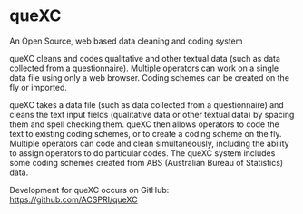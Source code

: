 # queXC

An Open Source, web based data cleaning and coding system

queXC cleans and codes qualitative and other textual data (such as data collected from a questionnaire). Multiple operators can work on a single data file using only a web browser. Coding schemes can be created on the fly or imported.

queXC takes a data file (such as data collected from a questionnaire) and cleans the text input fields (qualitative data or other textual data) by spacing them and spell checking them. queXC then allows operators to code the text to existing coding schemes, or to create a coding scheme on the fly. Multiple operators can code and clean simultaneously, including the ability to assign operators to do particular codes. The queXC system includes some coding schemes created from ABS (Australian Bureau of Statistics) data.

Development for queXC occurs on GitHub: https://github.com/ACSPRI/queXC
